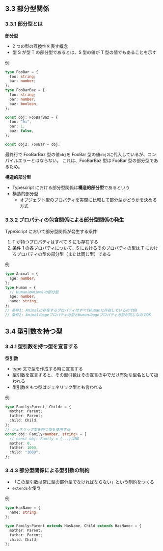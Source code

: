 ## 3.3 部分型関係

### 3.3.1 部分型とは

**部分型**

- 2 つの型の互換性を表す概念
- 型 S が型 T の部分型であるとは、S 型の値が T 型の値でもあることを示す

例

```typescript
type FooBar = {
  foo: string;
  bar: number;
};
type FooBarBaz = {
  foo: string;
  bar: number;
  baz: boolean;
};

const obj: FooBarBaz = {
  foo: "hi",
  bar: 1,
  baz: false,
};

const obj2: FooBar = obj;
```

最終行で FooBarBaz 型の値`obj`を FooBar 型の値`obj2`に代入しているが、コンパイルエラーとはならない。
これは、FooBarBaz 型は FooBar 型の部分型であるため。

**構造的部分型**

- Typescript における部分型関係は**構造的部分型**であるという
- 構造的部分型
  - オブジェクト型のプロパティを実際に比較して部分型かどうかを決める方式

### 3.3.2 プロパティの包含関係による部分型関係の発生

TypeScript において部分型関係が発生する条件

1. T が持つプロパティはすべて S にも存在する
2. 条件 1 の各プロパティについて、S におけるそのプロパティの型は T におけるプロパティの型の部分型（または同じ型）である

例

```typescript
type Animal = {
  age: number;
};
type Human = {
  // HumanはAnimalの部分型
  age: number;
  name: string;
};
// 条件1: Animalに存在するプロパティはすべてHumanに存在しているのでOK
// 条件2: Animalのageプロパティの型とHumanのageプロパティの型が同じなのでOK
```

## 3.4 型引数を持つ型

### 3.4.1 型引数を持つ型を宣言する

**型引数**

- type 文で型を作成する時に宣言する
- 型引数を宣言すると、その型引数はその宣言の中でだけ有効な型名として扱われる
- 型引数をもつ型はジェネリック型とも言われる

例

```typescript
type Family<Parent, Child> = {
  mother: Parent;
  father: Parent;
  child: Child;
};
// ジェネリック型を持つ型を使用する
const obj: Family<number, string> = {
  // const obj: Family = {...}はNG
  mother: 0,
  father: 1000,
  child: "1000",
};
```

### 3.4.3 部分型関係による型引数の制約

- 「この型引数は常に型の部分型でなければならない」という制約をつくる
- `extends`を使う

例

```typescript
type HasName = {
  name: string;
};

type Family<Parent extends HasName, Child extends HasName> = {
  mother: Parent;
  father: Parent;
  child: Child;
};
```
